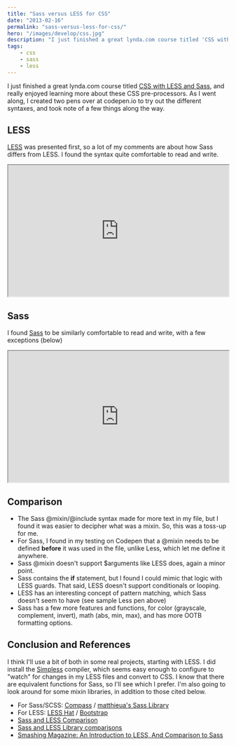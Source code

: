 ```yaml
---
title: "Sass versus LESS for CSS"
date: "2013-02-16"
permalink: "sass-versus-less-for-css/"
hero: "/images/develop/css.jpg"
description: "I just finished a great lynda.com course titled 'CSS with LESS and Sass', and really enjoyed learning more about these CSS pre-processors."
tags:
    - css
    - sass
    - less
---
```


I just finished a great lynda.com course titled [CSS with LESS and Sass](http://www.lynda.com/CSS-tutorials/CSS-LESS-SASS/107921-2.html), and really enjoyed learning more about these CSS pre-processors. As I went along, I created two pens over at codepen.io to try out the different syntaxes, and took note of a few things along the way.

## LESS

[LESS](http://lesscss.org) was presented first, so a lot of my comments are about how Sass differs from LESS. I found the syntax quite comfortable to read and write.

<iframe height="300" width="100%" src="https://codepen.io/scottpdawson/embed/Fxkqf?height=600&amp;theme-id=light&amp;default-tab=result" allowfullscreen="true"></iframe>

## Sass

I found [Sass](http://sass-lang.com) to be similarly comfortable to read and write, with a few exceptions (below)

<iframe height="300" width="100%" src="https://codepen.io/scottpdawson/embed/zJAxv?height=600&amp;theme-id=light&amp;default-tab=result" allowfullscreen="true"></iframe>

## Comparison

- The Sass @mixin/@include syntax made for more text in my file, but I found it was easier to decipher what was a mixin. So, this was a toss-up for me.
- For Sass, I found in my testing on Codepen that a @mixin needs to be defined **before** it was used in the file, unlike Less, which let me define it anywhere.
- Sass @mixin doesn't support $arguments like LESS does, again a minor point.
- Sass contains the **if** statement, but I found I could mimic that logic with LESS guards. That said, LESS doesn't support conditionals or looping.
- LESS has an interesting concept of pattern matching, which Sass doesn't seem to have (see sample Less pen above)
- Sass has a few more features and functions, for color (grayscale, complement, invert), math (abs, min, max), and has more OOTB formatting options.

## Conclusion and References

I think I'll use a bit of both in some real projects, starting with LESS. I did install the [Simpless](http://wearekiss.com/simpless) compiler, which seems easy enough to configure to "watch" for changes in my LESS files and convert to CSS. I know that there are equivalent functions for Sass, so I'll see which I prefer. I'm also going to look around for some mixin libraries, in addition to those cited below.

- For Sass/SCSS: [Compass](http://compass-style.org) / [matthieua's Sass Library](https://github.com/matthieua/sass-css3-mixins)
- For LESS: [LESS Hat](http://lesshat.com/) / [Bootstrap](http://twitter.github.com/bootstrap/)
- [Sass and LESS Comparison](https://gist.github.com/wilmoore/820035)
- [Sass and LESS Library comparisons](https://gist.github.com/wilmoore/820035)
- [Smashing Magazine: An Introduction to LESS, And Comparison to Sass](http://coding.smashingmagazine.com/2011/09/09/an-introduction-to-less-and-comparison-to-sass/)
